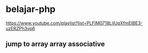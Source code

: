 # belajar-php
https://www.youtube.com/playlist?list=PLFIM0718LjIUqXfmEIBE3-uzERZPh3vp6

## jump to array array associative
